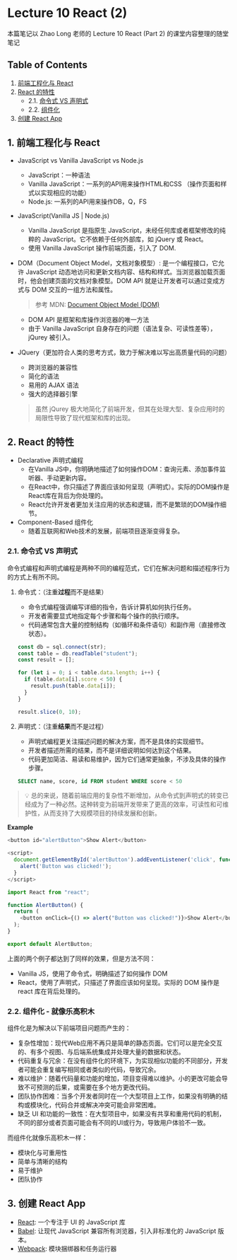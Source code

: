 # Lecture 10 React (2)

本篇笔记以 Zhao Long 老师的 Lecture 10 React (Part 2) 的课堂内容整理的随堂笔记

## Table of Contents

1. [前端工程化与 React](#1-前端工程化与-react)
2. [React 的特性](#2-react-的特性)
   - 2.1. [命令式 VS 声明式](#21-命令式-vs-声明式)
   - 2.2. [组件化](#22-组件化---就像乐高积木)
3. [创建 React App](#3-创建-react-app)

## 1. 前端工程化与 React
- JavaScript vs Vanilla JavaScript vs Node.js
  - JavaScript：一种语法
  - Vanilla JavaScript：一系列的API用来操作HTML和CSS （操作页面和样式以实现相应的功能）
  - Node.js: 一系列的API用来操作DB，Q，FS
- JavaScript(Vanilla JS | Node.js)  
  - Vanilla JavaScript 是指原生 JavaScript，未经任何库或者框架修改的纯粹的 JavaScript。它不依赖于任何外部库，如 jQuery 或 React。
  - 使用 Vanilla JavaScript 操作前端页面，引入了 DOM.

- DOM（Document Object Model，文档对象模型）: 是一个编程接口，它允许 JavaScript 动态地访问和更新文档内容、结构和样式。当浏览器加载页面时，他会创建页面的文档对象模型。DOM API 就是让开发者可以通过变成方式与 DOM 交互的一组方法和属性。

  > 参考 MDN: [Document Object Model (DOM)](https://developer.mozilla.org/en-US/docs/Web/API/Document_Object_Model)

  - DOM API 是框架和库操作浏览器的唯一方法
  - 由于 Vanilla JavaScript 自身存在的问题（语法复杂、可读性差等），jQurey 被引入。

- JQuery（更加符合人类的思考方式，致力于解决难以写出高质量代码的问题）

  - 跨浏览器的兼容性
  - 简化的语法
  - 易用的 AJAX 语法
  - 强大的选择器引擎

  > 虽然 jQurey 极大地简化了前端开发，但其在处理大型、复杂应用时的局限性导致了现代框架和库的出现。

## 2. React 的特性

- Declarative 声明式编程
  - 在Vanilla JS中，你明确地描述了如何操作DOM：查询元素、添加事件监听器、手动更新内容。
  - 在React中，你只描述了界面应该如何呈现（声明式）。实际的DOM操作是React库在背后为你处理的。
  - React允许开发者更加关注应用的状态和逻辑，而不是繁琐的DOM操作细节。
- Component-Based 组件化
  - 随着互联网和Web技术的发展，前端项目逐渐变得复杂。

### 2.1. 命令式 VS 声明式

命令式编程和声明式编程是两种不同的编程范式，它们在解决问题和描述程序行为的方式上有所不同。

1. 命令式：（注重**过程**而不是结果）

   - 命令式编程强调编写详细的指令，告诉计算机如何执行任务。
   - 开发者需要显式地指定每个步骤和每个操作的执行顺序。
   - 代码通常包含大量的控制结构（如循环和条件语句）和副作用（直接修改状态）。

   ```js
   const db = sql.connect(str);
   const table = db.readTable("student");
   const result = [];

   for (let i = 0; i < table.data.length; i++) {
     if (table.data[i].score < 50) {
       result.push(table.data[i]);
     }
   }

   result.slice(0, 10);
   ```

2. 声明式：（注重**结果**而不是过程）

   - 声明式编程更关注描述问题的解决方案，而不是具体的实现细节。
   - 开发者描述所需的结果，而不是详细说明如何达到这个结果。
   - 代码更加简洁、易读和易维护，因为它们通常更抽象，不涉及具体的操作步骤。

   ```sql
   SELECT name, score, id FROM student WHERE score < 50
   ```

> 💡 总的来说，随着前端应用的复杂性不断增加，从命令式到声明式的转变已经成为了一种必然。这种转变为前端开发带来了更高的效率，可读性和可维护性，从而支持了大规模项目的持续发展和创新。

**Example**

```js
<button id="alertButton">Show Alert</button>

<script>
  document.getElementById('alertButton').addEventListener('click', function()) {
    alert('Button was clicked!');
  }
</script>
```

```js
import React from "react";

function AlertButton() {
  return (
    <button onClick={() => alert("Button was clicked!")}>Show Alert</button>
  );
}

export default AlertButton;
```

上面的两个例子都达到了同样的效果，但是方法不同：

- Vanilla JS，使用了命令式，明确描述了如何操作 DOM
- React，使用了声明式，只描述了界面应该如何呈现。实际的 DOM 操作是 react 库在背后处理的。

### 2.2. 组件化 - 就像乐高积木

组件化是为解决以下前端项目问题而产生的：

- 复杂性增加：现代Web应用不再只是简单的静态页面。它们可以是完全交互的、有多个视图、与后端系统集成并处理大量的数据和状态。
- 代码重复与冗余：在没有组件化的环境下，为实现相似功能的不同部分，开发者可能会重复编写相同或者类似的代码，导致冗余。
- 难以维护：随着代码量和功能的增加，项目变得难以维护。小的更改可能会导致不可预测的后果，或需要在多个地方更改代码。
- 团队协作困难：当多个开发者同时在一个大型项目上工作，如果没有明确的结构或模块化，代码合并或解决冲突可能会非常困难。
- 缺乏 UI 和功能的一致性：在大型项目中，如果没有共享和重用代码的机制，不同的部分或者页面可能会有不同的UI或行为，导致用户体验不一致。

而组件化就像乐高积木一样：

- 模块化与可重用性
- 简单与清晰的结构
- 易于维护
- 团队协作

## 3. 创建 React App

- [React](https://react.dev/): 一个专注于 UI 的 JavaScript 库
- [Babel](https://babeljs.io/): 让现代 JavaScript 兼容所有浏览器，引入非标准化的 JavaScript 版本。
- [Webpack](https://webpack.js.org/): 模块捆绑器和任务运行器
